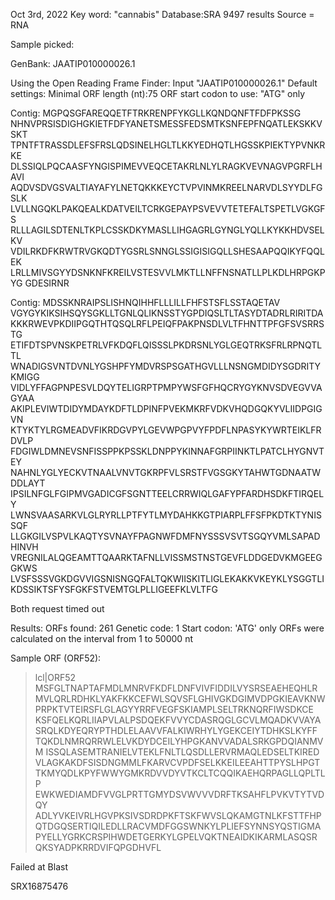 Oct 3rd, 2022
Key word: "cannabis"   Database:SRA
9497 results Source = RNA

Sample picked:

GenBank: JAATIP010000026.1

Using the Open Reading Frame Finder: Input "JAATIP010000026.1"
Default settings: Minimal ORF length (nt):75
ORF start codon to use:
 "ATG" only

Contig: 
MGPQSGFAREQQETFTRKRENPFYKGLLKQNDQNFTFDFPKSSG
                     NHNVPRSISDIGHGKIETFDFYANETSMESSFEDSMTKSNFEPFNQATLEKSKKVSKT
                     TPNTFTRASSDLEFSFRSLQDSINELHGLTLKKYEDHQTLHGSSKPIEKTYPVNKRKE
                     DLSSIQLPQCAASFYNGISPIMEVVEQCETAKRLNLYLRAGKVEVNAGVPGRFLHAVI
                     AQDVSDVGSVALTIAYAFYLNETQKKKEYCTVPVINMKREELNARVDLSYYDLFGSLK
                     LVLLNGQKLPAKQEALKDATVEILTCRKGEPAYPSVEVVTETEFALTSPETLVGKGFS
                     RLLLAGILSDTENLTKPLCSSKDKYMASLLIHGAGRLGYNGLYQLLKYKKHDVSELKV
                     VDILRKDFKRWTRVGKQDTYGSRLSNNGLSSIGISIGQLLSHESAAPQQIKYFQQLEK
                     LRLLMIVSGYYDSNKNFKREILVSTESVVLMKTLLNFFNSNATLLPLKDLHRPGKPYG
                     GDESIRNR
                    
Contig: MDSSKNRAIPSLISHNQIHHFLLLILLFHFSTSFLSSTAQETAV
                     VGYGYKIKSIHSQYSGKLLTGNLQLIKNSSTYGPDIQSLTLTASYDTADRLRIRITDA
                     KKKRWEVPKDIIPGQTHTQSQLRFLPEIQFPAKPNSDLVLTFHNTTPFGFSVSRRSTG
                     ETIFDTSPVNSKPETRLVFKDQFLQISSSLPKDRSNLYGLGEQTRKSFRLRPNQTLTL
                     WNADIGSVNTDVNLYGSHPFYMDVRSPSGATHGVLLLNSNGMDIDYSGDRITYKMIGG
                     VIDLYFFAGPNPESVLDQYTELIGRPTPMPYWSFGFHQCRYGYKNVSDVEGVVAGYAA
                     AKIPLEVIWTDIDYMDAYKDFTLDPINFPVEKMKRFVDKVHQDGQKYVLIIDPGIGVN
                     KTYKTYLRGMEADVFIKRDGVPYLGEVWPGPVYFPDFLNPASYKYWRTEIKLFRDVLP
                     FDGIWLDMNEVSNFISSPPKPSSKLDNPPYKINNAFGRPIINKTLPATCLHYGNVTEY
                     NAHNLYGLYECKVTNAALVNVTGKRPFVLSRSTFVGSGKYTAHWTGDNAATWDDLAYT
                     IPSILNFGLFGIPMVGADICGFSGNTTEELCRRWIQLGAFYPFARDHSDKFTIRQELY
                     LWNSVAASARKVLGLRYRLLPTFYTLMYDAHKKGTPIARPLFFSFPKDTKTYNISSQF
                     LLGKGILVSPVLKAQTYSVNAYFPAGNWFDMFNYSSSVSVTSGQYVMLSAPADHINVH
                     VREGNILALQGEAMTTQAARKTAFNLLVISSMSTNSTGEVFLDDGEDVKMGEEGGKWS
                     LVSFSSSVGKDGVVIGSNISNGQFALTQKWIISKITLIGLEKAKKVKEYKLYSGGTLI
                     KDSSIKTSFYSFGKFSTVEMTGLPLLIGEEFKLVLTFG
                     
Both request timed out

Results:
ORFs found: 261 Genetic code: 1 Start codon: 'ATG' only
ORFs were calculated on the interval from 1 to 50000 nt

Sample ORF (ORF52):
>lcl|ORF52
MSFGLTNAPTAFMDLMNRVFKDFLDNFVIVFIDDILVYSRSEAEHEQHLR
MVLQRLRDHKLYAKFKKCEFWLSQVSFLGHIVGKDGIMVDPGKIEAVKNW
PRPKTVTEIRSFLGLAGYYRRFVEGFSKIAMPLSELTRKNQRFIWSDKCE
KSFQELKQRLIIAPVLALPSDQEKFVVYCDASRQGLGCVLMQADKVVAYA
SRQLKDYEQRYPTHDLELAAVVFALKIWRHYLYGEKCEIYTDHKSLKYFF
TQKDLNMRQRRWLELVKDYDCEILYHPGKANVVADALSRKGPDQIANMVM
ISSQLASEMTRANIELVTEKLFNLTLQSDLLERVRMAQLEDSELTKIRED
VLAGKAKDFSISDNGMMLFKARVCVPDFSELKKEILEEAHTTPYSLHPGT
TKMYQDLKPYFWWYGMKRDVVDYVTKCLTCQQIKAEHQRPAGLLQPLTLP
EWKWEDIAMDFVVGLPRTTGMYDSVWVVVDRFTKSAHFLPVKVTYTVDQY
ADLYVKEIVRLHGVPKSIVSDRDPKFTSKFWVSLQKAMGTNLKFSTTFHP
QTDGQSERTIQILEDLLRACVMDFGGSWNKYLPLIEFSYNNSYQSTIGMA
PYELLYGRKCRSPIHWDETGERKYLGPELVQKTNEAIDKIKARMLASQSR
QKSYADPKRRDVIFQPGDHVFL

Failed at Blast

SRX16875476

